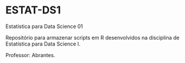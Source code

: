 # ESTAT-DS1
Estatística para Data Science 01

Repositório para armazenar scripts em R desenvolvidos na disciplina de Estatística para Data Science I.

Professor: Abrantes.
